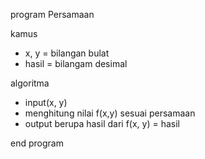 program Persamaan

kamus
- x, y = bilangan bulat
- hasil = bilangam desimal

algoritma
- input(x, y)
- menghitung nilai f(x,y) sesuai persamaan
- output berupa hasil dari f(x, y) = hasil

end program